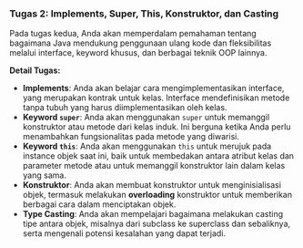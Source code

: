 ### Tugas 2: Implements, Super, This, Konstruktor, dan Casting
Pada tugas kedua, Anda akan memperdalam pemahaman tentang bagaimana Java mendukung penggunaan ulang kode dan fleksibilitas melalui interface, keyword khusus, dan berbagai teknik OOP lainnya.

**Detail Tugas:**
- **Implements**: Anda akan belajar cara mengimplementasikan interface, yang merupakan kontrak untuk kelas. Interface mendefinisikan metode tanpa tubuh yang harus diimplementasikan oleh kelas.
- **Keyword `super`**: Anda akan menggunakan `super` untuk memanggil konstruktor atau metode dari kelas induk. Ini berguna ketika Anda perlu menambahkan fungsionalitas pada metode yang diwarisi.
- **Keyword `this`**: Anda akan menggunakan `this` untuk merujuk pada instance objek saat ini, baik untuk membedakan antara atribut kelas dan parameter metode atau untuk memanggil konstruktor lain dalam kelas yang sama.
- **Konstruktor**: Anda akan membuat konstruktor untuk menginisialisasi objek, termasuk melakukan **overloading** konstruktor untuk memberikan berbagai cara dalam menciptakan objek.
- **Type Casting**: Anda akan mempelajari bagaimana melakukan casting tipe antara objek, misalnya dari subclass ke superclass dan sebaliknya, serta mengenali potensi kesalahan yang dapat terjadi.

